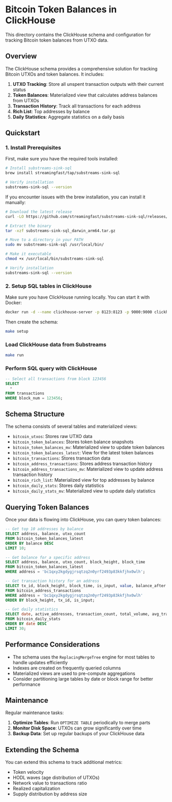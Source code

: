 # Bitcoin Token Balances in ClickHouse

This directory contains the ClickHouse schema and configuration for tracking Bitcoin token balances from UTXO data.

## Overview

The ClickHouse schema provides a comprehensive solution for tracking Bitcoin UTXOs and token balances. It includes:

1. **UTXO Tracking**: Store all unspent transaction outputs with their current status
2. **Token Balances**: Materialized view that calculates address balances from UTXOs
3. **Transaction History**: Track all transactions for each address
4. **Rich List**: Top addresses by balance
5. **Daily Statistics**: Aggregate statistics on a daily basis

## Quickstart

### 1. Install Prerequisites

First, make sure you have the required tools installed:

```bash
# Install substreams-sink-sql
brew install streamingfast/tap/substreams-sink-sql

# Verify installation
substreams-sink-sql --version
```

If you encounter issues with the brew installation, you can install it manually:

```bash
# Download the latest release
curl -LO https://github.com/streamingfast/substreams-sink-sql/releases/download/v1.1.0/substreams-sink-sql_darwin_arm64.tar.gz

# Extract the binary
tar -xzf substreams-sink-sql_darwin_arm64.tar.gz

# Move to a directory in your PATH
sudo mv substreams-sink-sql /usr/local/bin/

# Make it executable
chmod +x /usr/local/bin/substreams-sink-sql

# Verify installation
substreams-sink-sql --version
```

### 2. Setup SQL tables in ClickHouse

Make sure you have ClickHouse running locally. You can start it with Docker:

```bash
docker run -d --name clickhouse-server -p 8123:8123 -p 9000:9000 clickhouse/clickhouse-server
```

Then create the schema:

```bash
make setup
```

### Load ClickHouse data from Substreams

```bash
make run
```

### Perform SQL query with ClickHouse

```sql
-- Select all transactions from block 123456
SELECT
  *
FROM transactions
WHERE block_num = 123456;
```

## Schema Structure

The schema consists of several tables and materialized views:

- `bitcoin_utxos`: Stores raw UTXO data
- `bitcoin_token_balances`: Stores token balance snapshots
- `bitcoin_token_balances_mv`: Materialized view to update token balances
- `bitcoin_token_balances_latest`: View for the latest token balances
- `bitcoin_transactions`: Stores transaction data
- `bitcoin_address_transactions`: Stores address transaction history
- `bitcoin_address_transactions_mv`: Materialized view to update address transaction history
- `bitcoin_rich_list`: Materialized view for top addresses by balance
- `bitcoin_daily_stats`: Stores daily statistics
- `bitcoin_daily_stats_mv`: Materialized view to update daily statistics

## Querying Token Balances

Once your data is flowing into ClickHouse, you can query token balances:

```sql
-- Get top 10 addresses by balance
SELECT address, balance, utxo_count
FROM bitcoin_token_balances_latest
ORDER BY balance DESC
LIMIT 10;

-- Get balance for a specific address
SELECT address, balance, utxo_count, block_height, block_time
FROM bitcoin_token_balances_latest
WHERE address = 'bc1qxy2kgdygjrsqtzq2n0yrf2493p83kkfjhx0wlh';

-- Get transaction history for an address
SELECT tx_id, block_height, block_time, is_input, value, balance_after
FROM bitcoin_address_transactions
WHERE address = 'bc1qxy2kgdygjrsqtzq2n0yrf2493p83kkfjhx0wlh'
ORDER BY block_height, tx_id, is_input;

-- Get daily statistics
SELECT date, active_addresses, transaction_count, total_volume, avg_transaction_value
FROM bitcoin_daily_stats
ORDER BY date DESC
LIMIT 30;
```

## Performance Considerations

- The schema uses the `ReplacingMergeTree` engine for most tables to handle updates efficiently
- Indexes are created on frequently queried columns
- Materialized views are used to pre-compute aggregations
- Consider partitioning large tables by date or block range for better performance

## Maintenance

Regular maintenance tasks:

1. **Optimize Tables**: Run `OPTIMIZE TABLE` periodically to merge parts
2. **Monitor Disk Space**: UTXOs can grow significantly over time
3. **Backup Data**: Set up regular backups of your ClickHouse data

## Extending the Schema

You can extend this schema to track additional metrics:

- Token velocity
- HODL waves (age distribution of UTXOs)
- Network value to transactions ratio
- Realized capitalization
- Supply distribution by address size
